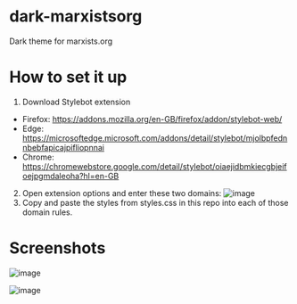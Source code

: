 # dark-marxistsorg
Dark theme for marxists.org

# How to set it up
1. Download Stylebot extension
  - Firefox: https://addons.mozilla.org/en-GB/firefox/addon/stylebot-web/
  - Edge: https://microsoftedge.microsoft.com/addons/detail/stylebot/mjolbpfednnbebfapicajpifliopnnai
  - Chrome: https://chromewebstore.google.com/detail/stylebot/oiaejidbmkiecgbjeifoejpgmdaleoha?hl=en-GB
2. Open extension options and enter these two domains:
    ![image](https://github.com/user-attachments/assets/d21858be-a65e-441b-823c-c334b3647d76)
3. Copy and paste the styles from styles.css in this repo into each of those domain rules.

# Screenshots
![image](https://github.com/user-attachments/assets/64e752bc-72bf-4e4b-988e-ab6c6caa36f3)

![image](https://github.com/user-attachments/assets/1308ab2f-65ae-4453-bb63-c6f88c22fe21)





